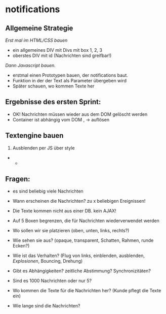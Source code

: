 # notifications

## Allgemeine Strategie

*Erst mal im HTML/CSS bauen*
- ein allgemeines DIV mit Divs mit box 1, 2, 3
- oberstes DIV mit id (Nachrichten sind greifbar!)

*Dann Javascript bauen.*
- erstmal einen Prototypen bauen, der notifications baut.
- Funktion in der der Text als Parameter übergeben wird
- Später schauen, wo kommen Texte her

## Ergebnisse des ersten Sprint:
- OK! Nachrichten müssen wieder aus dem DOM gelöscht werden
- Container ist abhängig vom DOM , -> auflösen

## Textengine bauen


1. Ausblenden per JS über style

- -

## Fragen:

- es sind beliebig viele Nachrichten
- Wann erscheinen die Nachrichten? zu x beliebigen Ereignissen!
- Die Texte kommen nicht aus einer DB. kein AJAX!

- Auf 5 Boxen begrenzen, die für Nachrichten wiederverwendet werden

- Wo sollen wir sie platzieren (oben, unten, links, rechts?)
- Wie sehen sie aus? (opaque, transparent, Schatten, Rahmen, runde Ecken?)
- Wie ist das Verhalten? (Flug von links, einblenden, ausblenden, *Explosionen*, Bouncing, Drehung)

- Gibt es Abhängigkeiten? zeitliche Abstimmung? Synchronizitäten?

- Sind es 1000 Nachrichten oder nur 5?
- Wo kommen die Texte für die Nachrichten her? (Kunde pflegt die Texte ein)
- Wie lange sind die Nachrichten?
